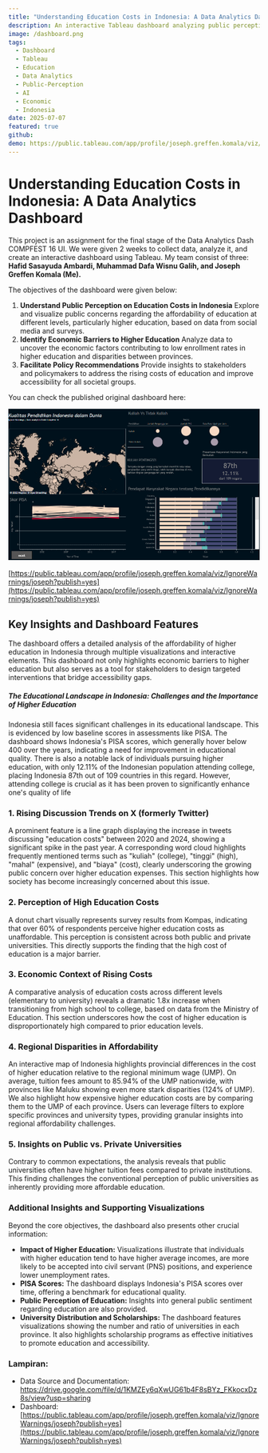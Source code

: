 ```yaml
---
title: "Understanding Education Costs in Indonesia: A Data Analytics Dashboard"
description: An interactive Tableau dashboard analyzing public perception, economic barriers, and regional disparities of education costs in Indonesia, with a focus on higher education.
image: /dashboard.png
tags:
  - Dashboard
  - Tableau
  - Education
  - Data Analytics
  - Public-Perception
  - AI
  - Economic
  - Indonesia
date: 2025-07-07
featured: true
github: 
demo: https://public.tableau.com/app/profile/joseph.greffen.komala/viz/IgnoreWarnings/joseph?publish=yes
---
```


# Understanding Education Costs in Indonesia: A Data Analytics Dashboard

This project is an assignment for the final stage of the Data Analytics Dash COMPFEST 16 UI. We were given 2 weeks to collect data, analyze it, and create an interactive dashboard using Tableau. My team consist of three: **Hafid Sasayuda Ambardi, Muhammad Dafa Wisnu Galih, and Joseph Greffen Komala (Me).**

The objectives of the dashboard were given below:
1. **Understand Public Perception on Education Costs in Indonesia**
    Explore and visualize public concerns regarding the affordability of education at different levels, particularly higher education, based on data from social media and surveys.
2. **Identify Economic Barriers to Higher Education**
    Analyze data to uncover the economic factors contributing to low enrollment rates in higher education and disparities between provinces.
3. **Facilitate Policy Recommendations**
    Provide insights to stakeholders and policymakers to address the rising costs of education and improve accessibility for all societal groups.

You can check the published original dashboard here:

![images/project/Pastedimage20250707011735.png](./../images/project/Pastedimage20250707011735.png)


[https://public.tableau.com/app/profile/joseph.greffen.komala/viz/IgnoreWarnings/joseph?publish=yes](https://public.tableau.com/app/profile/joseph.greffen.komala/viz/IgnoreWarnings/joseph?publish=yes)
## Key Insights and Dashboard Features

The dashboard offers a detailed analysis of the affordability of higher education in Indonesia through multiple visualizations and interactive elements. This dashboard not only highlights economic barriers to higher education but also serves as a tool for stakeholders to design targeted interventions that bridge accessibility gaps.

##### **The Educational Landscape in Indonesia: Challenges and the Importance of Higher Education**
Indonesia still faces significant challenges in its educational landscape. This is evidenced by low baseline scores in assessments like PISA. The dashboard shows Indonesia's PISA scores, which generally hover below 400 over the years, indicating a need for improvement in educational quality. There is also a notable lack of individuals pursuing higher education, with only 12.11% of the Indonesian population attending college, placing Indonesia 87th out of 109 countries in this regard. However, attending college is crucial as it has been proven to significantly enhance one's quality of life

### 1. Rising Discussion Trends on X (formerly Twitter)

A prominent feature is a line graph displaying the increase in tweets discussing "education costs" between 2020 and 2024, showing a significant spike in the past year. A corresponding word cloud highlights frequently mentioned terms such as "kuliah" (college), "tinggi" (high), "mahal" (expensive), and "biaya" (cost), clearly underscoring the growing public concern over higher education expenses. This section highlights how society has become increasingly concerned about this issue.

### 2. Perception of High Education Costs

A donut chart visually represents survey results from Kompas, indicating that over 60% of respondents perceive higher education costs as unaffordable. This perception is consistent across both public and private universities. This directly supports the finding that the high cost of education is a major barrier.

### 3. Economic Context of Rising Costs

A comparative analysis of education costs across different levels (elementary to university) reveals a dramatic 1.8x increase when transitioning from high school to college, based on data from the Ministry of Education. This section underscores how the cost of higher education is disproportionately high compared to prior education levels.

### 4. Regional Disparities in Affordability

An interactive map of Indonesia highlights provincial differences in the cost of higher education relative to the regional minimum wage (UMP). On average, tuition fees amount to 85.94% of the UMP nationwide, with provinces like Maluku showing even more stark disparities (124% of UMP). We also highlight how expensive higher education costs are by comparing them to the UMP of each province. Users can leverage filters to explore specific provinces and university types, providing granular insights into regional affordability challenges.

### 5. Insights on Public vs. Private Universities
Contrary to common expectations, the analysis reveals that public universities often have higher tuition fees compared to private institutions. This finding challenges the conventional perception of public universities as inherently providing more affordable education.

### Additional Insights and Supporting Visualizations

Beyond the core objectives, the dashboard also presents other crucial information:

- **Impact of Higher Education:** Visualizations illustrate that individuals with higher education tend to have higher average incomes, are more likely to be accepted into civil servant (PNS) positions, and experience lower unemployment rates.
- **PISA Scores:** The dashboard displays Indonesia's PISA scores over time, offering a benchmark for educational quality.
- **Public Perception of Education:** Insights into general public sentiment regarding education are also provided.
- **University Distribution and Scholarships:** The dashboard features visualizations showing the number and ratio of universities in each province. It also highlights scholarship programs as effective initiatives to promote education and accessibility.

### Lampiran:
- Data Source and Documentation:  https://drive.google.com/file/d/1KMZEy6qXwUG61b4F8sBYz_FKkocxDz8s/view?usp=sharing
- Dashboard: [https://public.tableau.com/app/profile/joseph.greffen.komala/viz/IgnoreWarnings/joseph?publish=yes](https://public.tableau.com/app/profile/joseph.greffen.komala/viz/IgnoreWarnings/joseph?publish=yes)
